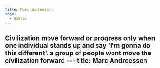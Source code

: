 ```yaml
---
title: Marc Andreessen
tags:
  - quotes
---
```

Civilization move forward or progress only when one individual stands up and say 'I'm gonna do this different'. a group of people wont move the civilization forward ---
title: Marc Andreessen
---
